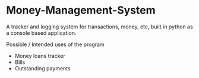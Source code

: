 # Money-Management-System
A tracker and logging system for transactions, money, etc, built in python as a console based application.

Possible / Intended uses of the program
- Money loans tracker
- Bills
- Outstanding payments
